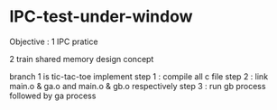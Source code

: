 # IPC-test-under-window

Objective :
1 IPC pratice

2 train shared memory design concept


branch 1 is tic-tac-toe implement
step 1 :
compile all c file
step 2 :
link main.o & ga.o and main.o & gb.o respectively
step 3 :
run gb process followed by ga process

